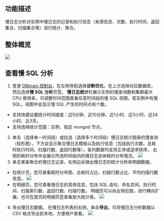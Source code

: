 
## 功能描述
慢日志分析对实例中慢日志的记录和执行信息（来源信息、次数、执行时间、返回集合、扫描集合等）进行统计、聚合。

## 整体概览

![](https://qcloudimg.tencent-cloud.cn/raw/04ef33ac6c575b180b519e0685425d1e.png)

## 查看慢 SQL 分析
1. 登录 [DBbrain 控制台](https://console.cloud.tencent.com/dbbrain/slow-sql)，在左侧导航选择**诊断优化**，在上方选择对应数据库，然后选择**慢 SQL 分析**页签。
**慢日志统计**栏展示实例的慢查询数和集群最大 CPU 使用率，可调整时间范围查看任意时间段的慢 SQL 视图。若实例中有慢 SQL，视图中会显示慢 SQL 产生的时间点和个数。
  - 支持快捷设置统计时间维度：近5分钟、近10分钟、近1小时、近3小时、近24小时、近3天。
  - 支持选择统计范围：实例、指定 mongod 节点。
2. 单击（选择单一时间段）或拉选（选择多个时间段）慢日志统计图表的慢查询（柱形图），下方会显示聚合慢日志模板以及执行信息（包括执行次数、总耗时执行时间、扫描行数、返回行数等），各列数据均支持正序或逆序排序。
  右侧的耗时分布中会展示所选时间段内的慢日志总体耗时分布情况。
  ![](https://qcloudimg.tencent-cloud.cn/raw/72bab20e3c3bc865345b0d92cd17e295.png)
3. 单击某条聚合的慢日志记录，右侧边会弹出慢日志的统计分析和明细数据。
 - 在统计页，您可查看耗时分布图、总耗时占比、扫描行数占比、平均扫描行数信息。
  ![](https://qcloudimg.tencent-cloud.cn/raw/235fab6999bed8b5b17cdd2130bed503.png)
 - 在明细页，您可查看慢日志的具体信息，包括 SQL 语句、命名空间、执行时间、扫描索引数、返回行数、扫描行数。
  明细页可以向左侧拉取，进行横向扩展，也可在首页的明细页签查看放大统计表。
  ![](https://qcloudimg.tencent-cloud.cn/raw/8c8c403c325f4f4e5f6c4a87d8e69c11.png)
4. 导出慢日志数据。
   在慢日志列表的右侧，单击**导出**，可将慢日志分析数据以 CSV 格式导出到本地，方便用户查看。
![](https://qcloudimg.tencent-cloud.cn/raw/feb84853c63580554a79af5743505c4b.png)
